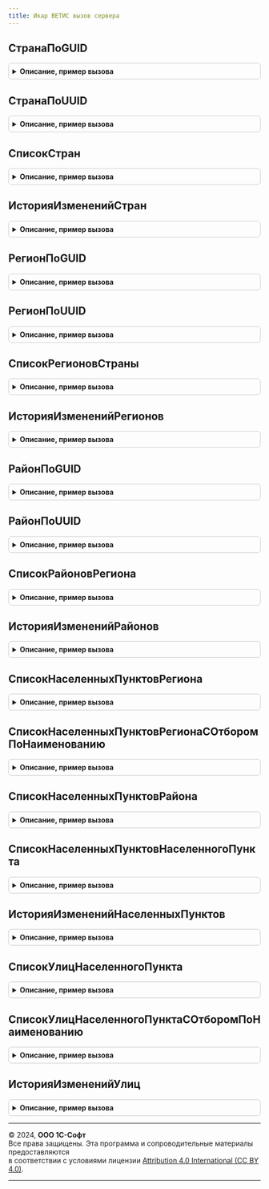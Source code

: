 ```yaml
---
title: Икар ВЕТИС вызов сервера
---
```



## СтранаПоGUID
<details style="margin: 1em 0; padding: 0.5em; border: 1px solid #ccc; border-radius: 6px;">

<summary style="font-weight: bold; cursor: pointer;">Описание, пример вызова</summary>

```bsl

// Возвращает страну мира по идентификатору.
//
// Параметры:
//  Идентификатор - ОпределяемыйТип.УникальныйИдентификаторИС - Идентификатор.
//
// Возвращаемое значение:
//  Структура - см. функцию ИнтеграцияВЕТИСКлиентСервер.РезультатВыполненияЗапросаЭлементаКлассификатора().
//
Функция СтранаПоGUID(Идентификатор) Экспорт
```

Пример вызова
```bsl
Результат = ИкарВЕТИСВызовСервера.СтранаПоGUID(Идентификатор) 
```
</details>

## СтранаПоUUID
<details style="margin: 1em 0; padding: 0.5em; border: 1px solid #ccc; border-radius: 6px;">

<summary style="font-weight: bold; cursor: pointer;">Описание, пример вызова</summary>

```bsl

// Возвращает страну мира по идентификатору.
//
// Параметры:
//  Идентификатор - ОпределяемыйТип.УникальныйИдентификаторИС - Идентификатор.
//
// Возвращаемое значение:
//  Структура - см. функцию ИнтеграцияВЕТИСКлиентСервер.РезультатВыполненияЗапросаЭлементаКлассификатора().
//
Функция СтранаПоUUID(Идентификатор) Экспорт
```

Пример вызова
```bsl
Результат = ИкарВЕТИСВызовСервера.СтранаПоUUID(Идентификатор) 
```
</details>

## СписокСтран
<details style="margin: 1em 0; padding: 0.5em; border: 1px solid #ccc; border-radius: 6px;">

<summary style="font-weight: bold; cursor: pointer;">Описание, пример вызова</summary>

```bsl

// Возвращает список стран мира.
//
// Параметры:
//  НомерСтраницы - Число - Номер страницы.
//
// Возвращаемое значение:
//  Структура - см. функцию ИнтеграцияВЕТИСКлиентСервер.РезультатВыполненияЗапросаЭлементовКлассификатора().
//
Функция СписокСтран(НомерСтраницы = 1, КоличествоЭлементовНаСтранице = Неопределено) Экспорт
```

Пример вызова
```bsl
Результат = ИкарВЕТИСВызовСервера.СписокСтран(НомерСтраницы, КоличествоЭлементовНаСтранице);
```
</details>

## ИсторияИзмененийСтран
<details style="margin: 1em 0; padding: 0.5em; border: 1px solid #ccc; border-radius: 6px;">

<summary style="font-weight: bold; cursor: pointer;">Описание, пример вызова</summary>

```bsl

// Возвращает список измененных за период стран мира.
//
// Параметры:
//  Интервал - Структура - Структура со свойствами:
//   * НачалоПериода - Дата - Дата начала периода.
//   * КонецПериода - Дата - Дата окончания периода.
//  НомерСтраницы - Число - Номер страницы.
//
// Возвращаемое значение:
//  Структура - см. функцию ИнтеграцияВЕТИСКлиентСервер.РезультатВыполненияЗапросаЭлементовКлассификатора().
//
Функция ИсторияИзмененийСтран(Интервал, НомерСтраницы = 1) Экспорт
```

Пример вызова
```bsl
Результат = ИкарВЕТИСВызовСервера.ИсторияИзмененийСтран(Интервал, НомерСтраницы);
```
</details>

## РегионПоGUID
<details style="margin: 1em 0; padding: 0.5em; border: 1px solid #ccc; border-radius: 6px;">

<summary style="font-weight: bold; cursor: pointer;">Описание, пример вызова</summary>

```bsl

// Возвращает регион страны по идентификатору.
//
// Параметры:
//  Идентификатор - ОпределяемыйТип.УникальныйИдентификаторИС - Идентификатор.
//
// Возвращаемое значение:
//  Структура - см. функцию ИнтеграцияВЕТИСКлиентСервер.РезультатВыполненияЗапросаЭлементаКлассификатора().
//
Функция РегионПоGUID(Идентификатор) Экспорт
```

Пример вызова
```bsl
Результат = ИкарВЕТИСВызовСервера.РегионПоGUID(Идентификатор) 
```
</details>

## РегионПоUUID
<details style="margin: 1em 0; padding: 0.5em; border: 1px solid #ccc; border-radius: 6px;">

<summary style="font-weight: bold; cursor: pointer;">Описание, пример вызова</summary>

```bsl

// Возвращает регион страны по идентификатору.
//
// Параметры:
//  Идентификатор - ОпределяемыйТип.УникальныйИдентификаторИС - Идентификатор.
//
// Возвращаемое значение:
//  Структура - см. функцию ИнтеграцияВЕТИСКлиентСервер.РезультатВыполненияЗапросаЭлементаКлассификатора().
//
Функция РегионПоUUID(Идентификатор) Экспорт
```

Пример вызова
```bsl
Результат = ИкарВЕТИСВызовСервера.РегионПоUUID(Идентификатор) 
```
</details>

## СписокРегионовСтраны
<details style="margin: 1em 0; padding: 0.5em; border: 1px solid #ccc; border-radius: 6px;">

<summary style="font-weight: bold; cursor: pointer;">Описание, пример вызова</summary>

```bsl

// Возвращает список регионов страны.
//
// Параметры:
//  GUIDСтраны - ОпределяемыйТип.УникальныйИдентификаторИС - Идентификатор страны.
//  НомерСтраницы - Число - Номер страницы.
//
// Возвращаемое значение:
//  Структура - см. функцию ИнтеграцияВЕТИСКлиентСервер.РезультатВыполненияЗапросаЭлементовКлассификатора().
//
Функция СписокРегионовСтраны(GUIDСтраны, НомерСтраницы = 1, КоличествоЭлементовНаСтранице = Неопределено) Экспорт
```

Пример вызова
```bsl
Результат = ИкарВЕТИСВызовСервера.СписокРегионовСтраны(GUIDСтраны, НомерСтраницы, КоличествоЭлементовНаСтранице);
```
</details>

## ИсторияИзмененийРегионов
<details style="margin: 1em 0; padding: 0.5em; border: 1px solid #ccc; border-radius: 6px;">

<summary style="font-weight: bold; cursor: pointer;">Описание, пример вызова</summary>

```bsl

// Возвращает список измененных за период регионов.
//
// Параметры:
//  Интервал - Структура - Структура со свойствами:
//   * НачалоПериода - Дата - Дата начала периода.
//   * КонецПериода - Дата - Дата окончания периода.
//  НомерСтраницы - Число - Номер страницы.
//
// Возвращаемое значение:
//  Структура - см. функцию ИнтеграцияВЕТИСКлиентСервер.РезультатВыполненияЗапросаЭлементовКлассификатора().
//
Функция ИсторияИзмененийРегионов(Интервал, НомерСтраницы = 1) Экспорт
```

Пример вызова
```bsl
Результат = ИкарВЕТИСВызовСервера.ИсторияИзмененийРегионов(Интервал, НомерСтраницы);
```
</details>

## РайонПоGUID
<details style="margin: 1em 0; padding: 0.5em; border: 1px solid #ccc; border-radius: 6px;">

<summary style="font-weight: bold; cursor: pointer;">Описание, пример вызова</summary>

```bsl

// Возвращает район страны по идентификатору.
//
// Параметры:
//  Идентификатор - ОпределяемыйТип.УникальныйИдентификаторИС - Идентификатор.
//
// Возвращаемое значение:
//  Структура - см. функцию ИнтеграцияВЕТИСКлиентСервер.РезультатВыполненияЗапросаЭлементаКлассификатора().
//
Функция РайонПоGUID(Идентификатор) Экспорт
```

Пример вызова
```bsl
Результат = ИкарВЕТИСВызовСервера.РайонПоGUID(Идентификатор) 
```
</details>

## РайонПоUUID
<details style="margin: 1em 0; padding: 0.5em; border: 1px solid #ccc; border-radius: 6px;">

<summary style="font-weight: bold; cursor: pointer;">Описание, пример вызова</summary>

```bsl

// Возвращает район страны по идентификатору.
//
// Параметры:
//  Идентификатор - ОпределяемыйТип.УникальныйИдентификаторИС - Идентификатор.
//
// Возвращаемое значение:
//  Структура - см. функцию ИнтеграцияВЕТИСКлиентСервер.РезультатВыполненияЗапросаЭлементаКлассификатора().
//
Функция РайонПоUUID(Идентификатор) Экспорт
```

Пример вызова
```bsl
Результат = ИкарВЕТИСВызовСервера.РайонПоUUID(Идентификатор) 
```
</details>

## СписокРайоновРегиона
<details style="margin: 1em 0; padding: 0.5em; border: 1px solid #ccc; border-radius: 6px;">

<summary style="font-weight: bold; cursor: pointer;">Описание, пример вызова</summary>

```bsl

// Возвращает список районов региона.
//
// Параметры:
//  GUIDРегиона - ОпределяемыйТип.УникальныйИдентификаторИС - Идентификатор региона.
//  НомерСтраницы - Число - Номер страницы.
//
// Возвращаемое значение:
//  Структура - см. функцию ИнтеграцияВЕТИСКлиентСервер.РезультатВыполненияЗапросаЭлементовКлассификатора().
//
Функция СписокРайоновРегиона(GUIDРегиона, НомерСтраницы = 1, КоличествоЭлементовНаСтранице = Неопределено) Экспорт
```

Пример вызова
```bsl
Результат = ИкарВЕТИСВызовСервера.СписокРайоновРегиона(GUIDРегиона, НомерСтраницы, КоличествоЭлементовНаСтранице);
```
</details>

## ИсторияИзмененийРайонов
<details style="margin: 1em 0; padding: 0.5em; border: 1px solid #ccc; border-radius: 6px;">

<summary style="font-weight: bold; cursor: pointer;">Описание, пример вызова</summary>

```bsl

// Возвращает список измененных за период районов.
//
// Параметры:
//  Интервал - Структура - Структура со свойствами:
//   * НачалоПериода - Дата - Дата начала периода.
//   * КонецПериода - Дата - Дата окончания периода.
//  НомерСтраницы - Число - Номер страницы.
//
// Возвращаемое значение:
//  Структура - см. функцию ИнтеграцияВЕТИСКлиентСервер.РезультатВыполненияЗапросаЭлементовКлассификатора().
//
Функция ИсторияИзмененийРайонов(Интервал, НомерСтраницы = 1) Экспорт
```

Пример вызова
```bsl
Результат = ИкарВЕТИСВызовСервера.ИсторияИзмененийРайонов(Интервал, НомерСтраницы);
```
</details>

## СписокНаселенныхПунктовРегиона
<details style="margin: 1em 0; padding: 0.5em; border: 1px solid #ccc; border-radius: 6px;">

<summary style="font-weight: bold; cursor: pointer;">Описание, пример вызова</summary>

```bsl

// Возвращает список населенных пунктов района.
//
// Параметры:
//  GUIDРегиона - ОпределяемыйТип.УникальныйИдентификаторИС - Идентификатор региона.
//  НомерСтраницы - Число - Номер страницы.
//
// Возвращаемое значение:
//  Структура - см. функцию ИнтеграцияВЕТИСКлиентСервер.РезультатВыполненияЗапросаЭлементовКлассификатора().
//
Функция СписокНаселенныхПунктовРегиона(GUIDРегиона, НомерСтраницы = 1, КоличествоЭлементовНаСтранице = Неопределено) Экспорт
```

Пример вызова
```bsl
Результат = ИкарВЕТИСВызовСервера.СписокНаселенныхПунктовРегиона(GUIDРегиона, НомерСтраницы, КоличествоЭлементовНаСтранице);
```
</details>

## СписокНаселенныхПунктовРегионаСОтборомПоНаименованию
<details style="margin: 1em 0; padding: 0.5em; border: 1px solid #ccc; border-radius: 6px;">

<summary style="font-weight: bold; cursor: pointer;">Описание, пример вызова</summary>

```bsl

// Возвращает список населенных пунктов района с отбором по наименованию.
//
// Параметры:
//  GUIDРегиона - ОпределяемыйТип.УникальныйИдентификаторИС - Идентификатор региона.
//  Наименование - Строка - Часть наименования населенного пункта.
//  НомерСтраницы - Число - Номер страницы.
//
// Возвращаемое значение:
//  Структура - см. функцию ИнтеграцияВЕТИСКлиентСервер.РезультатВыполненияЗапросаЭлементовКлассификатора().
//
Функция СписокНаселенныхПунктовРегионаСОтборомПоНаименованию(GUIDРегиона, Наименование, НомерСтраницы = 1, КоличествоЭлементовНаСтранице = Неопределено) Экспорт
```

Пример вызова
```bsl
Результат = ИкарВЕТИСВызовСервера.СписокНаселенныхПунктовРегионаСОтборомПоНаименованию(GUIDРегиона, Наименование, НомерСтраницы, КоличествоЭлементовНаСтранице);
```
</details>

## СписокНаселенныхПунктовРайона
<details style="margin: 1em 0; padding: 0.5em; border: 1px solid #ccc; border-radius: 6px;">

<summary style="font-weight: bold; cursor: pointer;">Описание, пример вызова</summary>

```bsl

// Возвращает список населенных пунктов района.
//
// Параметры:
//  GUIDРегиона - ОпределяемыйТип.УникальныйИдентификаторИС - Идентификатор региона.
//  НомерСтраницы - Число - Номер страницы.
//
// Возвращаемое значение:
//  Структура - см. функцию ИнтеграцияВЕТИСКлиентСервер.РезультатВыполненияЗапросаЭлементовКлассификатора().
//
Функция СписокНаселенныхПунктовРайона(GUIDРайона, НомерСтраницы = 1, КоличествоЭлементовНаСтранице = Неопределено) Экспорт
```

Пример вызова
```bsl
Результат = ИкарВЕТИСВызовСервера.СписокНаселенныхПунктовРайона(GUIDРайона, НомерСтраницы, КоличествоЭлементовНаСтранице);
```
</details>

## СписокНаселенныхПунктовНаселенногоПункта
<details style="margin: 1em 0; padding: 0.5em; border: 1px solid #ccc; border-radius: 6px;">

<summary style="font-weight: bold; cursor: pointer;">Описание, пример вызова</summary>

```bsl

// Возвращает список населенных пунктов района.
//
// Параметры:
//  GUIDРегиона - ОпределяемыйТип.УникальныйИдентификаторИС - Идентификатор региона.
//  НомерСтраницы - Число - Номер страницы.
//
// Возвращаемое значение:
//  Структура - см. функцию ИнтеграцияВЕТИСКлиентСервер.РезультатВыполненияЗапросаЭлементовКлассификатора().
//
Функция СписокНаселенныхПунктовНаселенногоПункта(GUIDНаселенногоПункта, НомерСтраницы = 1) Экспорт
```

Пример вызова
```bsl
Результат = ИкарВЕТИСВызовСервера.СписокНаселенныхПунктовНаселенногоПункта(GUIDНаселенногоПункта, НомерСтраницы);
```
</details>

## ИсторияИзмененийНаселенныхПунктов
<details style="margin: 1em 0; padding: 0.5em; border: 1px solid #ccc; border-radius: 6px;">

<summary style="font-weight: bold; cursor: pointer;">Описание, пример вызова</summary>

```bsl

// Возвращает список измененных за период населенных пунктов.
//
// Параметры:
//  Интервал - Структура - Структура со свойствами:
//   * НачалоПериода - Дата - Дата начала периода.
//   * КонецПериода - Дата - Дата окончания периода.
//  НомерСтраницы - Число - Номер страницы.
//
// Возвращаемое значение:
//  Структура - см. функцию ИнтеграцияВЕТИСКлиентСервер.РезультатВыполненияЗапросаЭлементовКлассификатора().
//
Функция ИсторияИзмененийНаселенныхПунктов(Интервал, НомерСтраницы = 1) Экспорт
```

Пример вызова
```bsl
Результат = ИкарВЕТИСВызовСервера.ИсторияИзмененийНаселенныхПунктов(Интервал, НомерСтраницы);
```
</details>

## СписокУлицНаселенногоПункта
<details style="margin: 1em 0; padding: 0.5em; border: 1px solid #ccc; border-radius: 6px;">

<summary style="font-weight: bold; cursor: pointer;">Описание, пример вызова</summary>

```bsl

// Возвращает список улиц населенного пункта.
//
// Параметры:
//  GUIDНаселенногоПункта - ОпределяемыйТип.УникальныйИдентификаторИС - Идентификатор населенного пункта.
//  НомерСтраницы - Число - Номер страницы.
//
// Возвращаемое значение:
//  Структура - см. функцию ИнтеграцияВЕТИСКлиентСервер.РезультатВыполненияЗапросаЭлементовКлассификатора().
//
Функция СписокУлицНаселенногоПункта(GUIDНаселенногоПункта, НомерСтраницы = 1, КоличествоЭлементовНаСтранице = Неопределено) Экспорт
```

Пример вызова
```bsl
Результат = ИкарВЕТИСВызовСервера.СписокУлицНаселенногоПункта(GUIDНаселенногоПункта, НомерСтраницы, КоличествоЭлементовНаСтранице);
```
</details>

## СписокУлицНаселенногоПунктаСОтборомПоНаименованию
<details style="margin: 1em 0; padding: 0.5em; border: 1px solid #ccc; border-radius: 6px;">

<summary style="font-weight: bold; cursor: pointer;">Описание, пример вызова</summary>

```bsl

// Возвращает список улиц населенного пункта с отбором по наименованию.
//
// Параметры:
//  GUIDНаселенногоПункта - ОпределяемыйТип.УникальныйИдентификаторИС - Идентификатор населенного пункта.
//  Наименование - Строка - Часть наименования улицы.
//  НомерСтраницы - Число - Номер страницы.
//
// Возвращаемое значение:
//  Структура - см. функцию ИнтеграцияВЕТИСКлиентСервер.РезультатВыполненияЗапросаЭлементовКлассификатора().
//
Функция СписокУлицНаселенногоПунктаСОтборомПоНаименованию(GUIDНаселенногоПункта, Наименование, НомерСтраницы = 1, КоличествоЭлементовНаСтранице = Неопределено) Экспорт
```

Пример вызова
```bsl
Результат = ИкарВЕТИСВызовСервера.СписокУлицНаселенногоПунктаСОтборомПоНаименованию(GUIDНаселенногоПункта, Наименование, НомерСтраницы, КоличествоЭлементовНаСтранице);
```
</details>

## ИсторияИзмененийУлиц
<details style="margin: 1em 0; padding: 0.5em; border: 1px solid #ccc; border-radius: 6px;">

<summary style="font-weight: bold; cursor: pointer;">Описание, пример вызова</summary>

```bsl

// Возвращает список измененных за период улиц.
//
// Параметры:
//  Интервал - Структура - Структура со свойствами:
//   * НачалоПериода - Дата - Дата начала периода.
//   * КонецПериода - Дата - Дата окончания периода.
//  НомерСтраницы - Число - Номер страницы.
//
// Возвращаемое значение:
//  Структура - см. функцию ИнтеграцияВЕТИСКлиентСервер.РезультатВыполненияЗапросаЭлементовКлассификатора().
//
Функция ИсторияИзмененийУлиц(Интервал, НомерСтраницы = 1) Экспорт
```

Пример вызова
```bsl
Результат = ИкарВЕТИСВызовСервера.ИсторияИзмененийУлиц(Интервал, НомерСтраницы);
```
</details>

---

© 2024, **ООО 1С-Софт**  
Все права защищены. Эта программа и сопроводительные материалы предоставляются  
в соответствии с условиями лицензии [Attribution 4.0 International (CC BY 4.0)](https://creativecommons.org/licenses/by/4.0/legalcode).

---
